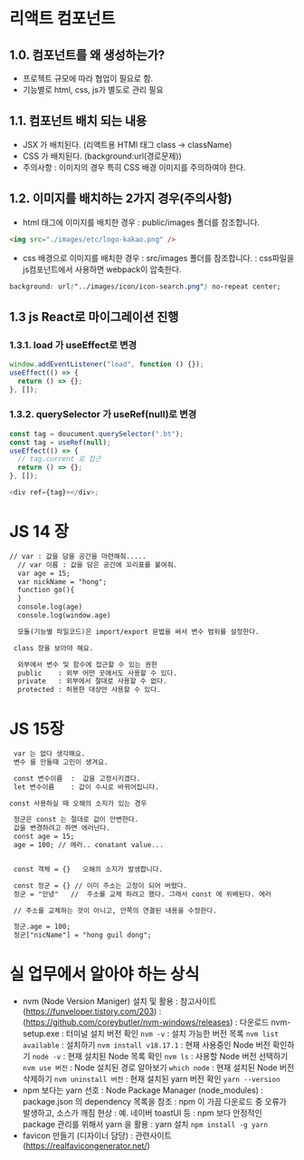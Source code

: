 # 리액트 컴포넌트

## 1.0. 컴포넌트를 왜 생성하는가?

- 프로젝트 규모에 따라 협업이 필요로 함.
- 기능별로 html, css, js가 별도로 관리 필요

## 1.1. 컴포넌트 배치 되는 내용

- JSX 가 배치된다. (리액트용 HTMl 태그 class -> className)
- CSS 가 배치된다. (background:url(경로문제))
- 주의사항 : 이미지의 경우 특히 CSS 배경 이미지를 주의하여야 한다.

## 1.2. 이미지를 배치하는 2가지 경우(주의사항)

- html 태그에 이미지를 배치한 경우
  : public/images 폴더를 참조합니다.

```html
<img src="./images/etc/logo-kakao.png" />
```

- css 배경으로 이미지를 배치한 경우
  : src/images 폴더를 참조합니다.
  : css파일을 js컴포넌트에서 사용하면 webpack이 압축한다.

```css
background: url("../images/icon/icon-search.png") no-repeat center;
```

## 1.3 js React로 마이그레이션 진행

### 1.3.1. load 가 useEffect로 변경

```js
window.addEventListener("load", function () {});
useEffect(() => {
  return () => {};
}, []);
```

### 1.3.2. querySelector 가 useRef(null)로 변경

```js
const tag = doucument.querySelector(".bt");
const tag = useRef(null);
useEffect(() => {
  // tag.current 로 접근
  return () => {};
}, []);

<div ref={tag}></div>;
```

# JS 14 장

```txt
// var : 값을 담을 공간을 마련해줘.....
  // var 이름 : 값을 담은 공간에 꼬리표를 붙여줘.
  var age = 15;
  var nickName = "hong";
  function go(){
  }
  console.log(age)
  console.log(window.age)

  모듈(기능별 파일코드)은 import/export 문법을 써서 변수 범위를 설정한다.

 class 장을 보아야 해요.

  외부에서 변수 및 함수에 접근할 수 있는 권한
  public    : 외부 어떤 곳에서도 사용할 수 있다.
  private   : 외부에서 절대로 사용할 수 없다.
  protected : 허용한 대상만 사용할 수 있다.
```

# JS 15장

```txt
 var 는 없다 생각해요.
 변수 를 만들때 고민이 생겨요.

 const 변수이름  :  값을 고정시키겠다.
 let 변수이름    : 값이 수시로 바뀌어집니다.

const 사용하실 때 오해의 소지가 있는 경우

 정군은 const 는 절대로 값이 안변한다.
 값을 변경하려고 하면 에러난다.
 const age = 15;
 age = 100; // 에러.. conatant value...


 const 객체 = {}   오해의 소지가 발생합니다.

 const 정군 = {} // 이미 주소는 고정이 되어 버렸다.
 정군 = "안녕"   //  주소를 교체 하려고 했다. 그래서 const 에 위배된다. 에러

 // 주소를 교체하는 것이 아니고, 안쪽의 연결된 내용을 수정한다.

 정군.age = 100;
 정군["nicName"] = "hong guil dong";
```

# 실 업무에서 알아야 하는 상식

- nvm (Node Version Maniger) 설치 및 활용
  : 참고사이트(https://funveloper.tistory.com/203)
  : (https://github.com/coreybutler/nvm-windows/releases)
  : 다운로드 nvm-setup.exe
  : 터미널 설치 버전 확인 `nvm -v`
  : 설치 가능한 버전 목록 `nvm list available`
  : 설치하기 `nvm install v18.17.1`
  : 현재 사용중인 Node 버전 확인하기 `node -v`
  : 현재 설치된 Node 목록 확인 `nvm ls`
  : 사용할 Node 버전 선택하기 `nvm use 버전`
  : Node 설치된 경로 알아보기 `which node`
  : 현재 설치된 Node 버전 삭제하기 `nvm uninstall 버전`
  : 현재 설치된 yarn 버전 확인 `yarn --version`
- npm 보다는 yarn 선호
  : Node Package Manager (node_modules)
  : package.json 의 dependency 목록을 참조
  : npm 이 가끔 다운로드 중 오류가 발생하고, 소스가 깨짐 현상
  : 예. 네이버 toastUI 등
  : npm 보다 안정적인 package 관리를 위해서 yarn 을 활용
  : yarn 설치 `npm install -g yarn`
- favicon 만들기 (디자이너 담당)
  : 관련사이트(https://realfavicongenerator.net/)
